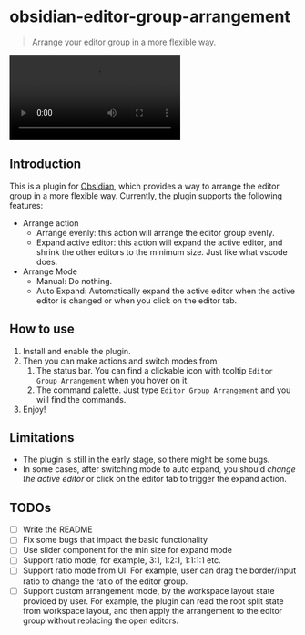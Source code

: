 # obsidian-editor-group-arrangement

> Arrange your editor group in a more flexible way.

![screenshots](./screenshot-recording.mov)

## Introduction

This is a plugin for [Obsidian](https://obsidian.md/), which provides a way to arrange the editor group in a more flexible way. Currently, the plugin supports the following features:

- Arrange action
  - Arrange evenly: this action will arrange the editor group evenly.
  - Expand active editor: this action will expand the active editor, and shrink the other editors to the minimum size. Just like what vscode does.
- Arrange Mode
  - Manual: Do nothing.
  - Auto Expand: Automatically expand the active editor when the active editor is changed or when you click on the editor tab.

## How to use

1. Install and enable the plugin.
2. Then you can make actions and switch modes from
   1. The status bar. You can find a clickable icon with tooltip `Editor Group Arrangement` when you hover on it.
   2. The command palette. Just type `Editor Group Arrangement` and you will find the commands.
3. Enjoy!

## Limitations

- The plugin is still in the early stage, so there might be some bugs.
- In some cases, after switching mode to auto expand, you should *change the active editor* or click on the editor tab to trigger the expand action.

## TODOs

- [ ] Write the README
- [ ] Fix some bugs that impact the basic functionality
- [ ] Use slider component for the min size for expand mode
- [ ] Support ratio mode, for example, 3:1, 1:2:1, 1:1:1:1 etc.
- [ ] Support ratio mode from UI. For example, user can drag the border/input ratio to change the ratio of the editor group.
- [ ] Support custom arrangement mode, by the workspace layout state provided by user. For example, the plugin can read the root split state from workspace layout, and then apply the arrangement to the editor group without replacing the open editors.
